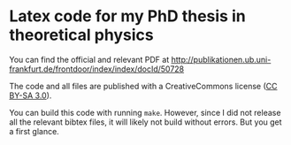 # Latex code for my PhD thesis in theoretical physics

You can find the official and relevant PDF at
http://publikationen.ub.uni-frankfurt.de/frontdoor/index/index/docId/50728

The code and all files are published with a CreativeCommons license
([CC BY-SA 3.0](https://creativecommons.org/licenses/by-sa/3.0/)).

You can build this code with running `make`. However, since I did not
release all the relevant bibtex files, it will likely not build without
errors. But you get a first glance.
